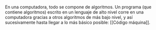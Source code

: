 En una computadora, todo se compone de algoritmos. Un programa (que contiene algoritmos) escrito en un lenguaje de alto nivel corre en una computadora gracias a otros algoritmos de más bajo nivel, y así sucesivamente hasta llegar a lo más básico posible: [[Código máquina]]. 